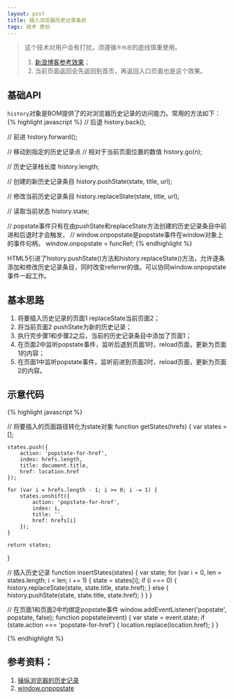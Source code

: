 ```yaml
---
layout: post
title: 插入浏览器历史记录条目
tags: 技术 原创
---
```


> 这个技术对用户会有打扰，须遵循`不作恶`的底线慎重使用。
> 
> 1. [新浪博客参考效果](http://blog.sina.cn/dpool/blog/s/blog_4e64da9b0100dqoy.html?md=gd)；
> 2. 当前页面返回会先返回到首页，再返回入口页面也是这个效果。

## 基础API
`history`对象是BOM提供了的对浏览器历史记录的访问能力。常用的方法如下：
{% highlight javascript %}
// 后退
history.back();

// 前进
history.forward();

// 移动到指定的历史记录点
// 相对于当前页面位置的数值
history.go(n);

// 历史记录栈长度
history.length;

// 创建的新历史记录条目
history.pushState(state, title, url);

// 修改当前历史记录条目
history.replaceState(state, title, url);

// 读取当前状态
history.state;

// popstate事件只有在由pushState和replaceState方法创建的历史记录条目中前进和后退时才会触发，
// window.onpopstate是popstate事件在window对象上的事件句柄。
window.onpopstate = funcRef;
{% endhighlight %}

HTML5引进了history.pushState()方法和history.replaceState()方法，允许逐条添加和修改历史记录条目，同时改变referrer的值。可以协同window.onpopstate事件一起工作。


## 基本思路
1. 将要插入历史记录的页面1 replaceState当前页面2；
2. 将当前页面2 pushState为新的历史记录；
3. 执行完步骤1和步骤2之后，当前的历史记录条目中添加了页面1；
4. 在页面2中监听popstate事件，监听后退到页面1时，reload页面，更新为页面1的内容；
5. 在页面1中监听popstate事件，监听前进到页面2时，reload页面，更新为页面2的内容。


## 示意代码
{% highlight javascript %}

// 将要插入的页面路径转化为state对象
function getStates(hrefs) {
    var states = [];

    states.push({
        action: 'popstate-for-href',
        index: hrefs.length,
        title: document.title,
        href: location.href
    });

    for (var i = hrefs.length - 1; i >= 0; i -= 1) {
        states.unshift({
            action: 'popstate-for-href',
            index: i,
            title: '',
            href: hrefs[i]
        });
    }

    return states;
}

// 插入历史记录
function insertStates(states) {
    var state;
    for (var i = 0, len = states.length; i < len; i += 1) {
        state = states[i];
        if (i === 0) {
            history.replaceState(state, state.title, state.href);
        } else {
            history.pushState(state, state.title, state.href);
        }
    }
}

// 在页面1和页面2中均绑定popstate事件
window.addEventListener('popstate', popstate, false);
function popstate(event) {
    var state = event.state;
    if (state.action === 'popstate-for-href') {
        location.replace(location.href);
    }
}

{% endhighlight %}


## 参考资料：
1. [操纵浏览器的历史记录](https://developer.mozilla.org/zh-CN/docs/DOM/Manipulating_the_browser_history)
2. [window.onpopstate](https://developer.mozilla.org/zh-CN/docs/Web/API/Window/onpopstate)


<script src="/assets/js/modify-history.js"></script>
